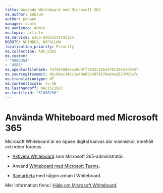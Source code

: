 ```yaml
---
title: Använda Whiteboard med Microsoft 365
ms.author: pebaum
author: pebaum
manager: scotv
ms.audience: Admin
ms.topic: article
ms.service: o365-administration
ROBOTS: NOINDEX, NOFOLLOW
localization_priority: Priority
ms.collection: Adm_O365
ms.custom:
- "9002354"
- "4581"
ms.openlocfilehash: faf454882ecc0ddff7832c10525f0c324e7c003f
ms.sourcegitcommit: 8bc60ec34bc1e40685e3976576e04a2623f63a7c
ms.translationtype: HT
ms.contentlocale: sv-SE
ms.lasthandoff: 04/15/2021
ms.locfileid: "51808296"
---
```

# <a name="use-whiteboard-with-microsoft-365"></a>Använda Whiteboard med Microsoft 365

Microsoft Whiteboard är en öppen digital kanvas där människor, innehåll och idéer förenas. 

- [Aktivera Whiteboard](https://support.office.com/article/d236aef8-fcdf-4b5e-b5d7-7f157461e920#bkmk_07) som Microsoft 365-administratör. 

- Använd [Whiteboard med Microsoft Teams](https://support.microsoft.com/office/7a6e7218-e9dc-4ccc-89aa-b1a0bb9c31ee). 

- [Samarbeta](https://support.office.com/article/d236aef8-fcdf-4b5e-b5d7-7f157461e920#bkmk_27) med någon annan i Whiteboard. 

Mer information finns i [Hjälp om Microsoft Whiteboard](https://support.office.com/article/d236aef8-fcdf-4b5e-b5d7-7f157461e920). 
